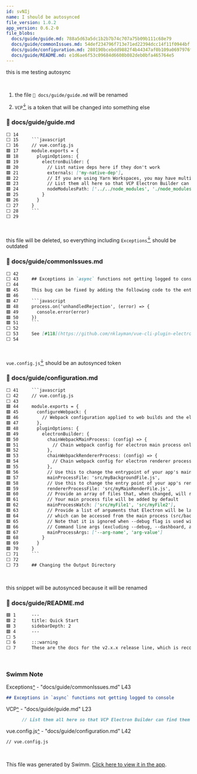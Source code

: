 ```yaml
---
id: svNIj
name: I should be autosynced
file_version: 1.0.2
app_version: 0.6.2-0
file_blobs:
  docs/guide/guide.md: 788a5d63a5dc1b2b7b74c707a75b09b111c68e79
  docs/guide/commonIssues.md: 54def234796f713e71ed22394dcc14f11f0944bf
  docs/guide/configuration.md: 280190bcebdd9882f4b44347af0b109a0697976f
  docs/guide/README.md: e1d6ae6f53c09684d6608b082deb0bfa465764e5
---
```


this is me testing autosync

<br/>

1.  the file `📄 docs/guide/guide.md` will be renamed
    
2.  `VCP`[<sup id="ZYgGVp">↓</sup>](#f-ZYgGVp) is a token that will be changed into something else
<!-- NOTE-swimm-snippet: the lines below link your snippet to Swimm -->
### 📄 docs/guide/guide.md
```markdown
⬜ 14     
⬜ 15     ```javascript
⬜ 16     // vue.config.js
🟩 17     module.exports = {
🟩 18       pluginOptions: {
🟩 19         electronBuilder: {
🟩 20           // List native deps here if they don't work
🟩 21           externals: ['my-native-dep'],
🟩 22           // If you are using Yarn Workspaces, you may have multiple node_modules folders
🟩 23           // List them all here so that VCP Electron Builder can find them
🟩 24           nodeModulesPath: ['../../node_modules', './node_modules']
🟩 25         }
🟩 26       }
⬜ 27     }
⬜ 28     ```
⬜ 29     
```

<br/>

this file will be deleted, so everything including `Exceptions`[<sup id="19nbJ7">↓</sup>](#f-19nbJ7) should be outdated
<!-- NOTE-swimm-snippet: the lines below link your snippet to Swimm -->
### 📄 docs/guide/commonIssues.md
```markdown
⬜ 42     
⬜ 43     ## Exceptions in `async` functions not getting logged to console
⬜ 44     
🟩 45     This bug can be fixed by adding the following code to the entrypoint of your Vue App `src/main.js`:
🟩 46     
🟩 47     ```javascript
🟩 48     process.on('unhandledRejection', (error) => {
🟩 49       console.error(error)
🟩 50     })
🟩 51     ```
⬜ 52     
⬜ 53     See [#118](https://github.com/nklayman/vue-cli-plugin-electron-builder/issues/118) for more details. Thanks to [dspangenberg](https://github.com/dspangenberg) for the fix.
⬜ 54     
```

<br/>

`vue.config.js`[<sup id="Z1YP0qX">↓</sup>](#f-Z1YP0qX) should be an autosynced token
<!-- NOTE-swimm-snippet: the lines below link your snippet to Swimm -->
### 📄 docs/guide/configuration.md
```markdown
⬜ 41     ```javascript
⬜ 42     // vue.config.js
⬜ 43     
🟩 44     module.exports = {
🟩 45       configureWebpack: {
🟩 46         // Webpack configuration applied to web builds and the electron renderer process
🟩 47       },
🟩 48       pluginOptions: {
🟩 49         electronBuilder: {
🟩 50           chainWebpackMainProcess: (config) => {
🟩 51             // Chain webpack config for electron main process only
🟩 52           },
🟩 53           chainWebpackRendererProcess: (config) => {
🟩 54             // Chain webpack config for electron renderer process only (won't be applied to web builds)
🟩 55           },
🟩 56           // Use this to change the entrypoint of your app's main process
🟩 57           mainProcessFile: 'src/myBackgroundFile.js',
🟩 58           // Use this to change the entry point of your app's render process. default src/[main|index].[js|ts]
🟩 59           rendererProcessFile: 'src/myMainRenderFile.js',
🟩 60           // Provide an array of files that, when changed, will recompile the main process and restart Electron
🟩 61           // Your main process file will be added by default
🟩 62           mainProcessWatch: ['src/myFile1', 'src/myFile2'],
🟩 63           // Provide a list of arguments that Electron will be launched with during "electron:serve",
🟩 64           // which can be accessed from the main process (src/background.js).
🟩 65           // Note that it is ignored when --debug flag is used with "electron:serve", as you must launch Electron yourself
🟩 66           // Command line args (excluding --debug, --dashboard, and --headless) are passed to Electron as well
🟩 67           mainProcessArgs: ['--arg-name', 'arg-value']
🟩 68         }
🟩 69       }
🟩 70     }
⬜ 71     ```
⬜ 72     
⬜ 73     ## Changing the Output Directory
```

<br/>

this snippet will be autosynced because it will be renamed
<!-- NOTE-swimm-snippet: the lines below link your snippet to Swimm -->
### 📄 docs/guide/README.md
```markdown
🟩 1      ---
🟩 2      title: Quick Start
🟩 3      sidebarDepth: 2
🟩 4      ---
⬜ 5      
⬜ 6      :::warning
⬜ 7      These are the docs for the v2.x.x release line, which is recommended over the v1.x version. The old docs are available [here](https://github.com/nklayman/vue-cli-plugin-electron-builder/tree/v1/docs). To upgrade, see the [release announcement](https://github.com/nklayman/vue-cli-plugin-electron-builder/releases/tag/v2.0.0).
```

<br/>

<!-- THIS IS AN AUTOGENERATED SECTION. DO NOT EDIT THIS SECTION DIRECTLY -->
### Swimm Note

<span id="f-19nbJ7">Exceptions</span>[^](#19nbJ7) - "docs/guide/commonIssues.md" L43
```markdown
## Exceptions in `async` functions not getting logged to console
```

<span id="f-ZYgGVp">VCP</span>[^](#ZYgGVp) - "docs/guide/guide.md" L23
```markdown
      // List them all here so that VCP Electron Builder can find them
```

<span id="f-Z1YP0qX">vue.config.js</span>[^](#Z1YP0qX) - "docs/guide/configuration.md" L42
```markdown
// vue.config.js
```

<br/>

This file was generated by Swimm. [Click here to view it in the app](http://localhost:5000/#/repos/Z2l0aHViJTNBJTNBdnVlLWNsaS1wbHVnaW4tZWxlY3Ryb24tYnVpbGRlciUzQSUzQWVkZW5oZXJtZWxpbg==/docs/svNIj).